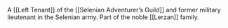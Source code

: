 A [[Left Tenant]] of the [[Selenian Adventurer’s Guild]] and former military lieutenant in the Selenian army. Part of the noble [[Lerzan]] family.